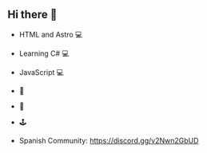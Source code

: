 ## Hi there 👋

- HTML and Astro 💻
- Learning C# 💻
- JavaScript 💻

- 🥊
- 🦮
- 🕹️
- Spanish Community: https://discord.gg/v2Nwn2GbUD
